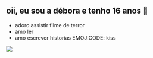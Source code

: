 ##  oii, eu sou a débora e tenho 16 anos 👋

- adoro assistir filme de terror
- amo ler 
- amo escrever historias
EMOJICODE: kiss


![](https://media1.tenor.com/m/22OFS2YlhcQAAAAC/anime.gif)
